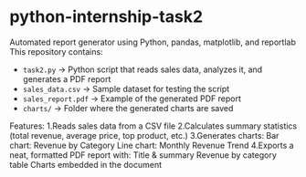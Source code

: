 # python-internship-task2
Automated report generator using Python, pandas, matplotlib, and reportlab
This repository contains:
- `task2.py` → Python script that reads sales data, analyzes it, and generates a PDF report
- `sales_data.csv` → Sample dataset for testing the script
- `sales_report.pdf` → Example of the generated PDF report
- `charts/` → Folder where the generated charts are saved

Features:
1.Reads sales data from a CSV file
2.Calculates summary statistics (total revenue, average price, top product, etc.)
3.Generates charts:
  Bar chart: Revenue by Category
  Line chart: Monthly Revenue Trend
4.Exports a neat, formatted PDF report with:
  Title & summary
  Revenue by category table
  Charts embedded in the document
